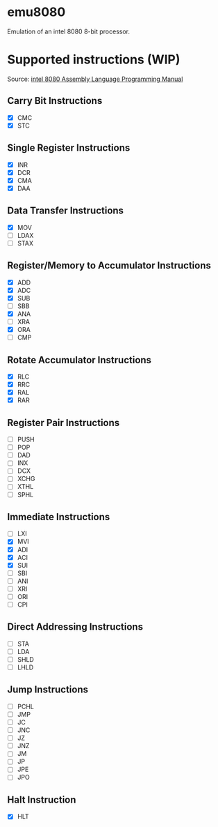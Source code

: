 # emu8080

Emulation of an intel 8080 8-bit processor.

# Supported instructions (WIP)

Source: [intel 8080 Assembly Language
Programming Manual](http://dunfield.classiccmp.org/r/8080asm.pdf)

## Carry Bit Instructions
- [x] CMC
- [x] STC

## Single Register Instructions
- [x] INR
- [x] DCR
- [x] CMA
- [x] DAA

## Data Transfer Instructions
- [x] MOV
- [ ] LDAX
- [ ] STAX

## Register/Memory to Accumulator Instructions
- [x] ADD
- [x] ADC
- [x] SUB
- [ ] SBB
- [x] ANA
- [ ] XRA
- [x] ORA
- [ ] CMP

## Rotate Accumulator Instructions
- [x] RLC
- [x] RRC
- [x] RAL
- [x] RAR

## Register Pair Instructions
- [ ] PUSH
- [ ] POP
- [ ] DAD
- [ ] INX
- [ ] DCX
- [ ] XCHG
- [ ] XTHL
- [ ] SPHL

## Immediate Instructions
- [ ] LXI
- [x] MVI
- [x] ADI
- [x] ACI
- [x] SUI
- [ ] SBI
- [ ] ANI
- [ ] XRI
- [ ] ORI
- [ ] CPI

## Direct Addressing Instructions
- [ ] STA
- [ ] LDA
- [ ] SHLD
- [ ] LHLD

## Jump Instructions
- [ ] PCHL
- [ ] JMP
- [ ] JC
- [ ] JNC
- [ ] JZ
- [ ] JNZ
- [ ] JM
- [ ] JP
- [ ] JPE
- [ ] JPO

## Halt Instruction
- [x] HLT
